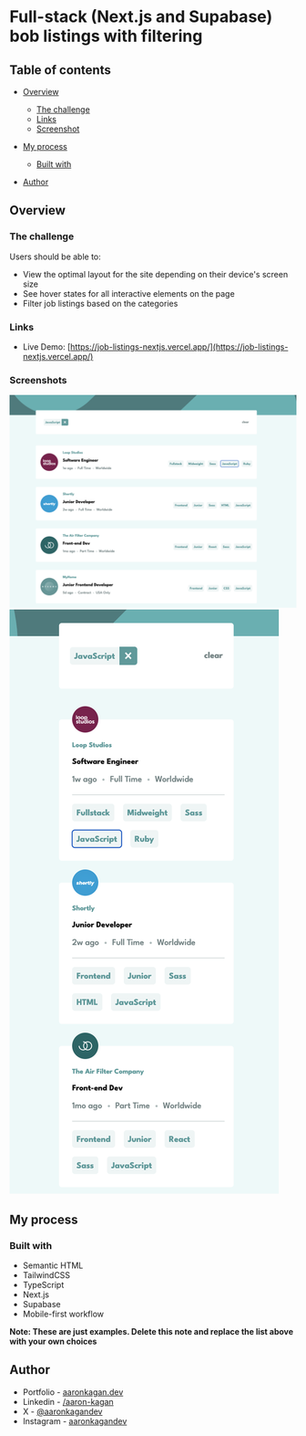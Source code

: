 # Full-stack (Next.js and Supabase) bob listings with filtering

## Table of contents

- [Overview](#overview)
  - [The challenge](#the-challenge)
  - [Links](#links)
  - [Screenshot](#screenshot)
- [My process](#my-process)

  - [Built with](#built-with)

- [Author](#author)

## Overview

### The challenge

Users should be able to:

- View the optimal layout for the site depending on their device's screen size
- See hover states for all interactive elements on the page
- Filter job listings based on the categories

### Links

- Live Demo: [https://job-listings-nextjs.vercel.app/](https://job-listings-nextjs.vercel.app/)

### Screenshots

![desktop](./desktop.png)
![mobile](./mobile.png)

## My process

### Built with

- Semantic HTML
- TailwindCSS
- TypeScript
- Next.js
- Supabase
- Mobile-first workflow

**Note: These are just examples. Delete this note and replace the list above with your own choices**

## Author

- Portfolio - [aaronkagan.dev](https://www.aaronkagan.dev)
- Linkedin - [/aaron-kagan](https://www.linkedin.com/in/aaron-kagan/)
- X - [@aaronkagandev](https://www.twitter.com/aaronkagandev)
- Instagram - [aaronkagandev](https://www.instagram.com/aaronkagandev/)

